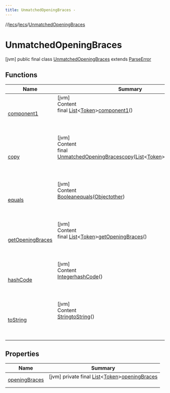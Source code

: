 ```yaml
---
title: UnmatchedOpeningBraces -
---
```

//[lecs](../../index.md)/[lecs](../index.md)/[UnmatchedOpeningBraces](index.md)



# UnmatchedOpeningBraces  
 [jvm] public final class [UnmatchedOpeningBraces](index.md) extends [ParseError](../-parse-error/index.md)   


## Functions  
  
|  Name|  Summary| 
|---|---|
| <a name="lecs/UnmatchedOpeningBraces/component1/#/PointingToDeclaration/"></a>[component1](component1.md)| <a name="lecs/UnmatchedOpeningBraces/component1/#/PointingToDeclaration/"></a>[jvm]  <br>Content  <br>final [List](https://docs.oracle.com/javase/8/docs/api/java/util/List.html)<[Token](../-token/index.md)>[component1](component1.md)()  <br>  <br><br><br>
| <a name="lecs/UnmatchedOpeningBraces/copy/#kotlin.collections.List[lecs.Token]/PointingToDeclaration/"></a>[copy](copy.md)| <a name="lecs/UnmatchedOpeningBraces/copy/#kotlin.collections.List[lecs.Token]/PointingToDeclaration/"></a>[jvm]  <br>Content  <br>final [UnmatchedOpeningBraces](index.md)[copy](copy.md)([List](https://docs.oracle.com/javase/8/docs/api/java/util/List.html)<[Token](../-token/index.md)>[openingBraces](copy.md))  <br>  <br><br><br>
| <a name="kotlin/Any/equals/#kotlin.Any?/PointingToDeclaration/"></a>[equals](../-token/index.md#%5Bkotlin%2FAny%2Fequals%2F%23kotlin.Any%3F%2FPointingToDeclaration%2F%5D%2FFunctions%2F73072863)| <a name="kotlin/Any/equals/#kotlin.Any?/PointingToDeclaration/"></a>[jvm]  <br>Content  <br>[Boolean](https://docs.oracle.com/javase/8/docs/api/java/lang/Boolean.html)[equals](../-token/index.md#%5Bkotlin%2FAny%2Fequals%2F%23kotlin.Any%3F%2FPointingToDeclaration%2F%5D%2FFunctions%2F73072863)([Object](https://docs.oracle.com/javase/8/docs/api/java/lang/Object.html)[other](../-token/index.md#%5Bkotlin%2FAny%2Fequals%2F%23kotlin.Any%3F%2FPointingToDeclaration%2F%5D%2FFunctions%2F73072863))  <br>  <br><br><br>
| <a name="lecs/UnmatchedOpeningBraces/<get-openingBraces>/#/PointingToDeclaration/"></a>[getOpeningBraces](get-opening-braces.md)| <a name="lecs/UnmatchedOpeningBraces/<get-openingBraces>/#/PointingToDeclaration/"></a>[jvm]  <br>Content  <br>final [List](https://docs.oracle.com/javase/8/docs/api/java/util/List.html)<[Token](../-token/index.md)>[getOpeningBraces](get-opening-braces.md)()  <br>  <br><br><br>
| <a name="kotlin/Any/hashCode/#/PointingToDeclaration/"></a>[hashCode](../-token/index.md#%5Bkotlin%2FAny%2FhashCode%2F%23%2FPointingToDeclaration%2F%5D%2FFunctions%2F73072863)| <a name="kotlin/Any/hashCode/#/PointingToDeclaration/"></a>[jvm]  <br>Content  <br>[Integer](https://docs.oracle.com/javase/8/docs/api/java/lang/Integer.html)[hashCode](../-token/index.md#%5Bkotlin%2FAny%2FhashCode%2F%23%2FPointingToDeclaration%2F%5D%2FFunctions%2F73072863)()  <br>  <br><br><br>
| <a name="kotlin/Any/toString/#/PointingToDeclaration/"></a>[toString](../-token/index.md#%5Bkotlin%2FAny%2FtoString%2F%23%2FPointingToDeclaration%2F%5D%2FFunctions%2F73072863)| <a name="kotlin/Any/toString/#/PointingToDeclaration/"></a>[jvm]  <br>Content  <br>[String](https://docs.oracle.com/javase/8/docs/api/java/lang/String.html)[toString](../-token/index.md#%5Bkotlin%2FAny%2FtoString%2F%23%2FPointingToDeclaration%2F%5D%2FFunctions%2F73072863)()  <br>  <br><br><br>


## Properties  
  
|  Name|  Summary| 
|---|---|
| <a name="lecs/UnmatchedOpeningBraces/openingBraces/#/PointingToDeclaration/"></a>[openingBraces](index.md#%5Blecs%2FUnmatchedOpeningBraces%2FopeningBraces%2F%23%2FPointingToDeclaration%2F%5D%2FProperties%2F73072863)| <a name="lecs/UnmatchedOpeningBraces/openingBraces/#/PointingToDeclaration/"></a> [jvm] private final [List](https://docs.oracle.com/javase/8/docs/api/java/util/List.html)<[Token](../-token/index.md)>[openingBraces](index.md#%5Blecs%2FUnmatchedOpeningBraces%2FopeningBraces%2F%23%2FPointingToDeclaration%2F%5D%2FProperties%2F73072863)  <br>   <br>

